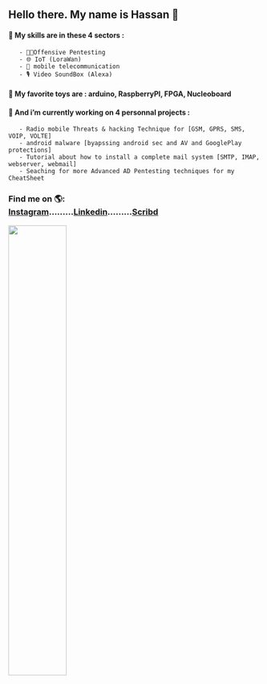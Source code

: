 ## Hello there. My name is Hassan 👋
#### 🔭 My skills are in these 4 sectors :
       - 🐱‍💻Offensive Pentesting 
       - 🌐 IoT (LoraWan)
       - 📡 mobile telecommunication
       - 🎙️ Video SoundBox (Alexa)      
#### 🔭 My favorite toys are : arduino, RaspberryPI, FPGA, Nucleoboard       
#### 🔭 And i’m currently working on 4 personnal projects : 
       - Radio mobile Threats & hacking Technique for [GSM, GPRS, SMS, VOIP, VOLTE] 
       - android malware [byapssing android sec and AV and GooglePlay protections]
       - Tutorial about how to install a complete mail system [SMTP, IMAP, webserver, webmail]
       - Seaching for more Advanced AD Pentesting techniques for my CheatSheet
### Find me on 🌎:<div class="button-group minor-group"><a href="https://www.instagram.com/mic.tec/" class="button primary">Instagram</a>.........<a href="https://www.linkedin.com/in/hassan-profile/" class="button">Linkedin</a>.........<a href="https://fr.scribd.com/user/282548159/HackGray" class="button">Scribd</a> 

</div> <img src="https://github-readme-streak-stats.herokuapp.com/?user=HackGrey&theme=dark" width="48%" >
